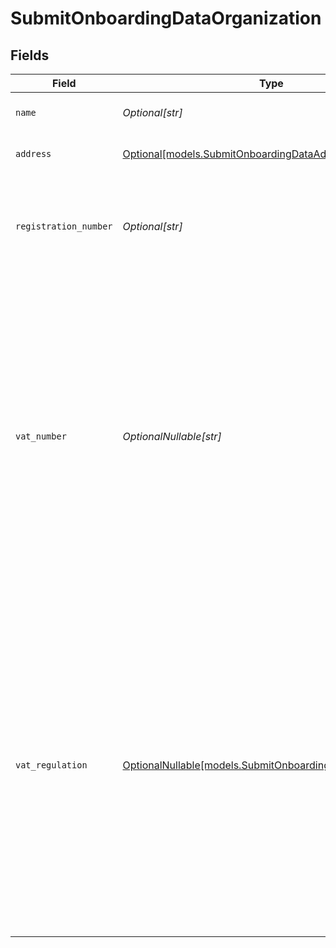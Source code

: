 # SubmitOnboardingDataOrganization


## Fields

| Field                                                                                                                                                                                                                                             | Type                                                                                                                                                                                                                                              | Required                                                                                                                                                                                                                                          | Description                                                                                                                                                                                                                                       | Example                                                                                                                                                                                                                                           |
| ------------------------------------------------------------------------------------------------------------------------------------------------------------------------------------------------------------------------------------------------- | ------------------------------------------------------------------------------------------------------------------------------------------------------------------------------------------------------------------------------------------------- | ------------------------------------------------------------------------------------------------------------------------------------------------------------------------------------------------------------------------------------------------- | ------------------------------------------------------------------------------------------------------------------------------------------------------------------------------------------------------------------------------------------------- | ------------------------------------------------------------------------------------------------------------------------------------------------------------------------------------------------------------------------------------------------- |
| `name`                                                                                                                                                                                                                                            | *Optional[str]*                                                                                                                                                                                                                                   | :heavy_minus_sign:                                                                                                                                                                                                                                | The name of the organization.                                                                                                                                                                                                                     | Mollie B.V.                                                                                                                                                                                                                                       |
| `address`                                                                                                                                                                                                                                         | [Optional[models.SubmitOnboardingDataAddress]](../models/submitonboardingdataaddress.md)                                                                                                                                                          | :heavy_minus_sign:                                                                                                                                                                                                                                | The address of the organization.                                                                                                                                                                                                                  |                                                                                                                                                                                                                                                   |
| `registration_number`                                                                                                                                                                                                                             | *Optional[str]*                                                                                                                                                                                                                                   | :heavy_minus_sign:                                                                                                                                                                                                                                | The registration number of the organization at their local chamber of commerce.                                                                                                                                                                   | 30204462                                                                                                                                                                                                                                          |
| `vat_number`                                                                                                                                                                                                                                      | *OptionalNullable[str]*                                                                                                                                                                                                                           | :heavy_minus_sign:                                                                                                                                                                                                                                | The VAT number of the organization, if based in the European Union or in The United Kingdom. VAT<br/>numbers are verified against the international registry *VIES*.<br/><br/>The field can be omitted for merchants residing in other countries. | NL815839091B01                                                                                                                                                                                                                                    |
| `vat_regulation`                                                                                                                                                                                                                                  | [OptionalNullable[models.SubmitOnboardingDataVatRegulation]](../models/submitonboardingdatavatregulation.md)                                                                                                                                      | :heavy_minus_sign:                                                                                                                                                                                                                                | Mollie applies Dutch VAT for merchants based in The Netherlands, British VAT for merchants based in<br/>The United Kingdom, and shifted VAT for merchants in the European Union.<br/><br/>The field can be omitted for merchants residing in other countries. | dutch                                                                                                                                                                                                                                             |